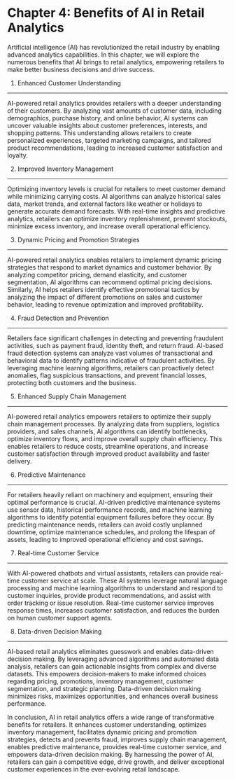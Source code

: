 Chapter 4: Benefits of AI in Retail Analytics
=============================================

Artificial intelligence (AI) has revolutionized the retail industry by enabling advanced analytics capabilities. In this chapter, we will explore the numerous benefits that AI brings to retail analytics, empowering retailers to make better business decisions and drive success.

1. Enhanced Customer Understanding
----------------------------------

AI-powered retail analytics provides retailers with a deeper understanding of their customers. By analyzing vast amounts of customer data, including demographics, purchase history, and online behavior, AI systems can uncover valuable insights about customer preferences, interests, and shopping patterns. This understanding allows retailers to create personalized experiences, targeted marketing campaigns, and tailored product recommendations, leading to increased customer satisfaction and loyalty.

2. Improved Inventory Management
--------------------------------

Optimizing inventory levels is crucial for retailers to meet customer demand while minimizing carrying costs. AI algorithms can analyze historical sales data, market trends, and external factors like weather or holidays to generate accurate demand forecasts. With real-time insights and predictive analytics, retailers can optimize inventory replenishment, prevent stockouts, minimize excess inventory, and increase overall operational efficiency.

3. Dynamic Pricing and Promotion Strategies
-------------------------------------------

AI-powered retail analytics enables retailers to implement dynamic pricing strategies that respond to market dynamics and customer behavior. By analyzing competitor pricing, demand elasticity, and customer segmentation, AI algorithms can recommend optimal pricing decisions. Similarly, AI helps retailers identify effective promotional tactics by analyzing the impact of different promotions on sales and customer behavior, leading to revenue optimization and improved profitability.

4. Fraud Detection and Prevention
---------------------------------

Retailers face significant challenges in detecting and preventing fraudulent activities, such as payment fraud, identity theft, and return fraud. AI-based fraud detection systems can analyze vast volumes of transactional and behavioral data to identify patterns indicative of fraudulent activities. By leveraging machine learning algorithms, retailers can proactively detect anomalies, flag suspicious transactions, and prevent financial losses, protecting both customers and the business.

5. Enhanced Supply Chain Management
-----------------------------------

AI-powered retail analytics empowers retailers to optimize their supply chain management processes. By analyzing data from suppliers, logistics providers, and sales channels, AI algorithms can identify bottlenecks, optimize inventory flows, and improve overall supply chain efficiency. This enables retailers to reduce costs, streamline operations, and increase customer satisfaction through improved product availability and faster delivery.

6. Predictive Maintenance
-------------------------

For retailers heavily reliant on machinery and equipment, ensuring their optimal performance is crucial. AI-driven predictive maintenance systems use sensor data, historical performance records, and machine learning algorithms to identify potential equipment failures before they occur. By predicting maintenance needs, retailers can avoid costly unplanned downtime, optimize maintenance schedules, and prolong the lifespan of assets, leading to improved operational efficiency and cost savings.

7. Real-time Customer Service
-----------------------------

With AI-powered chatbots and virtual assistants, retailers can provide real-time customer service at scale. These AI systems leverage natural language processing and machine learning algorithms to understand and respond to customer inquiries, provide product recommendations, and assist with order tracking or issue resolution. Real-time customer service improves response times, increases customer satisfaction, and reduces the burden on human customer support agents.

8. Data-driven Decision Making
------------------------------

AI-based retail analytics eliminates guesswork and enables data-driven decision making. By leveraging advanced algorithms and automated data analysis, retailers can gain actionable insights from complex and diverse datasets. This empowers decision-makers to make informed choices regarding pricing, promotions, inventory management, customer segmentation, and strategic planning. Data-driven decision making minimizes risks, maximizes opportunities, and enhances overall business performance.

In conclusion, AI in retail analytics offers a wide range of transformative benefits for retailers. It enhances customer understanding, optimizes inventory management, facilitates dynamic pricing and promotion strategies, detects and prevents fraud, improves supply chain management, enables predictive maintenance, provides real-time customer service, and empowers data-driven decision making. By harnessing the power of AI, retailers can gain a competitive edge, drive growth, and deliver exceptional customer experiences in the ever-evolving retail landscape.
